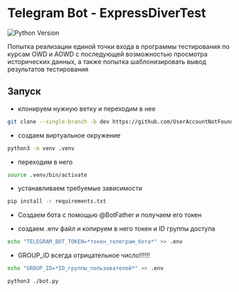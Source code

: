 # Telegram Bot - ExpressDiverTest

![Python Version](https://img.shields.io/badge/python-3.11.2-blue.svg)

Попытка реализации единой точки входа в программы тестирования по курсам OWD и AOWD с последующей возможностью просмотра исторических данных, а также попытка шаблонизировать вывод результатов тестирования


## Запуск

* клонируем нужную ветку и переходим в нее
``` bash
git clone --single-branch -b dev https://github.com/UserAccountNotFound/tg_bot-ExpressDiverTest.git /opt/tgBot-EDT && cd /opt/tgBot-EDT
```

* создаем виртуальное окружение
``` bash
python3 -m venv .venv
```

* переходим в него
``` bash
source .venv/bin/activate
```

* устанавливаем требуемые зависимости
``` bash
pip install -r requirements.txt
```

* Создаем бота с помощью @BotFather и получаем его токен

* создаем .env файл и копируем в него токен и ID группы доступа
``` bash
echo "TELEGRAM_BOT_TOKEN=*токен_телеграм_бота*" >> .env
```
* GROUP_ID всегда отрицательное число!!!!!!
``` bash
echo "GROUP_ID=*ID_группы_пользователей*" >> .env
```


``` bash
python3 ./bot.py
```